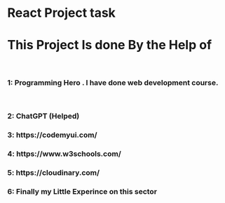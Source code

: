 # React Project task

<h1>This Project Is done By the Help of </h1><br>

<h3>1: Programming Hero . I have done web development course.</h3><br>
<h3>2: ChatGPT (Helped)</h3>
<h3>3: https://codemyui.com/</h3>
<h3>4: https://www.w3schools.com/</h3>
<h3>5: https://cloudinary.com/</h3>
<h3>6: Finally my Little Experince on this sector</h3>

